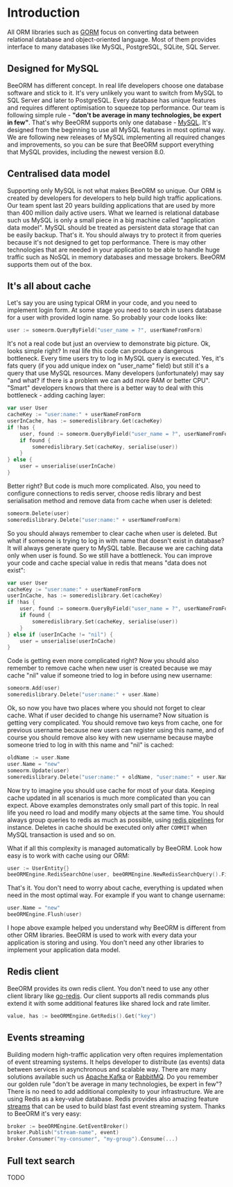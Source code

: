 # Introduction

All ORM libraries such as [GORM](https://gorm.io/) 
focus on converting data between relational database and object-oriented language.
Most of them provides interface to many databases like  MySQL, PostgreSQL, SQLite, SQL Server.

## Designed for MySQL

BeeORM has different concept. In real life developers choose one database software and stick to it.
It's very unlikely you want to switch from MySQL to SQL Server and later to PostgreSQL. 
Every database has unique features and requires different optimisation to squeeze top performance.
Our team is following simple rule - **"don't be average in many technologies, be expert in few"**.
That's why BeeORM supports only one database - [MySQL](https://www.mysql.com/). It's designed from
the beginning to use all MySQL features in most optimal way. We are following new releases of MySQL
implementing all required changes and improvements, so you can be sure that BeeORM support everything 
that MySQL provides, including the newest version 8.0.

## Centralised data model

Supporting only MySQL is not what makes BeeORM so unique. Our ORM is created by developers for developers
to help build high traffic applications. Our team spent last 20 years
building applications that are used by more than 400 million daily active users. What we learned
is relational database such us MySQL is only a small piece in a big machine called 
"application data model". MySQL should be treated as persistent data storage that can be easily 
backup. That's it. You should always try to protect it from queries because it's not designed to
get top performance. There is may other technologies that are needed in your application to be able
to handle huge traffic such as NoSQL in memory databases and message brokers. BeeORM supports them out
of the box.

## It's all about cache

Let's say you are using typical ORM in your code, and you need to implement login form.
At some stage you need to search in users database for a user with provided login name.
So probably your code looks like:
```go
user := someorm.QueryByField("user_name = ?", userNameFromForm)
```

It's not a real code but just an overview to demonstrate big picture.
Ok, looks simple right? In real life this code can produce a dangerous bottleneck.
Every time users try to log in MySQL query is executed. Yes, it's fats query 
(if you add unique index on "user_name" field) but still it's a query that use MySQL resources.
Many developers (unfortunately) may say "and what? if there is a problem we can add more RAM or better CPU".
"Smart" developers knows that there is a better way to deal with this bottleneck - adding caching layer:

```go
var user User
cacheKey := "user:name:" + userNameFromForm
userInCache, has := someredislibrary.Get(cacheKey)
if !has {
    user, found := someorm.QueryByField("user_name = ?", userNameFromForm)
    if found {
        someredislibrary.Set(cacheKey, serialise(user))    
    }
} else {
    user = unserialise(userInCache)
}
```

Better right? But code is much more complicated. Also, you need to configure connections
to redis server, choose redis library and best serialisation method and remove data from cache when user 
is deleted:

```go
someorm.Delete(user)
someredislibrary.Delete("user:name:" + userNameFromForm)
```

So you should always remember to clear cache when user is deleted. 
But what if someone is trying to log in with name that doesn't exist in database?
It will always generate query to MySQL table. Because we are caching data only when user is found.
So we still have a bottleneck. You can improve your code and cache special value in redis that
means "data does not exist":

```go
var user User
cacheKey := "user:name:" + userNameFromForm
userInCache, has := someredislibrary.Get(cacheKey)
if !has {
    user, found := someorm.QueryByField("user_name = ?", userNameFromForm)
    if found {
        someredislibrary.Set(cacheKey, serialise(user))    
    }
} else if (userInCache != "nil") {
    user = unserialise(userInCache)
}
```
Code is getting even more complicated right? Now you should also remember to remove cache
when new user is created because we may cache "nil" value if someone tried to log in before using new 
username:

```go
someorm.Add(user)
someredislibrary.Delete("user:name:" + user.Name)
```

Ok, so now you have two places where you should not forget to clear cache. What if user decided
to change his username? Now situation is getting very complicated. You should remove two keys from cache,
one for previous username because new users can register using this name, and of course you should remove
also key with new username because maybe someone tried to log in with this name and "nil" is cached:

```go
oldName := user.Name
user.Name = "new"
someorm.Update(user)
someredislibrary.Delete("user:name:" + oldName, "user:name:" + user.Name)
```

Now try to imagine you should use cache for most of your data. Keeping cache updated in
all scenarios is much more complicated than you can expect. Above examples demonstrates only small
part of this topic. In real life you need ro load and modify many objects at the same time.
You should always group queries to redis as much as possible, using [redis pipelines](https://redis.io/topics/pipelining)
for instance. Deletes in cache should be executed only after `COMMIT` when MySQL transaction is used and so on.

What if all this complexity is managed automatically by BeeORM. Look how easy is to work with cache using our ORM:

```go
user := UserEntity{}
beeORMEngine.RedisSearchOne(user, beeORMEngine.NewRedisSearchQuery().FilterString("user_name", userNameFromForm))
```

That's it. You don't need to worry about cache, everything is updated when need in the most optimal way.
For example if you want to change username:

```go
user.Name = "new"
beeORMEngine.Flush(user)
```

I hope above example helped you understand why BeeORM is different from other ORM libraries. BeeORM
is used to work with every data your application is storing and using. You don't need any other libraries to
implement your application data model.

## Redis client

BeeORM provides its own redis client. You don't need to use any other client library like
[go-redis](https://github.com/go-redis/redis). Our client supports all redis commands plus extend
it with some additional features like shared lock and rate limiter.

```go
value, has := beeORMEngine.GetRedis().Get("key")
```

## Events streaming

Building modern high-traffic application very often requires 
implementation of event streaming systems. It helps developer to distribute (as events) 
data between services in asynchronous and scalable way. There are many 
solutions available such us [Apache Kafka](https://kafka.apache.org/) or 
[RabbitMQ](https://www.rabbitmq.com/). Do you remember our golden rule 
"don't be average in many technologies, be expert in few"? There is no need to add
additional complexity to your infrastructure. We are using Redis as a key-value database.
Redis provides also amazing feature [streams](https://redis.io/topics/streams-intro) that
can be used to build blast fast event streaming system. Thanks to BeeORM it's very easy:

```go
broker := beeORMEngine.GetEventBroker()
broker.Publish("stream-name", event)
broker.Consumer("my-consumer", "my-group").Consume(...)
```

## Full text search

TODO
